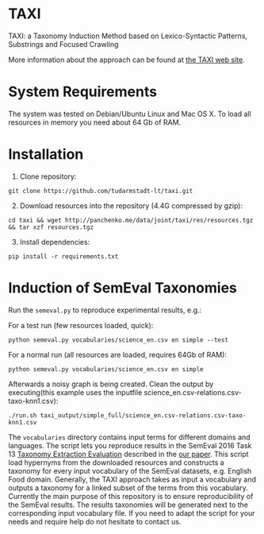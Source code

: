 # TAXI
TAXI: a Taxonomy Induction Method based on Lexico-Syntactic Patterns, Substrings and Focused Crawling

More information about the approach can be found at [the TAXI web site](http://tudarmstadt-lt.github.io/taxi).

# System Requirements

The system was tested on Debian/Ubuntu Linux and Mac OS X. To load all resources in memory you need about 64 Gb of RAM. 

# Installation 

1. Clone repository: 

  ```
  git clone https://github.com/tudarmstadt-lt/taxi.git
  ```

2. Download resources into the repository (4.4G compressed by gzip):

  ```
  cd taxi && wget http://panchenko.me/data/joint/taxi/res/resources.tgz && tar xzf resources.tgz
  ```

3. Install dependencies:

  ```
  pip install -r requirements.txt
  ```

# Induction of SemEval Taxonomies

Run the ```semeval.py``` to reproduce experimental results, e.g.:

For a test run (few resources loaded, quick):
```
python semeval.py vocabularies/science_en.csv en simple --test
```

For a normal run (all resources are loaded, requires 64Gb of RAM):
```
python semeval.py vocabularies/science_en.csv en simple

```
Afterwards a noisy graph is being created. Clean the output by executing(this example uses the inputfile science_en.csv-relations.csv-taxo-knn1.csv): 
```
./run.sh taxi_output/simple_full/science_en.csv-relations.csv-taxo-knn1.csv

```
   
The ```vocabularies``` directory contains input terms for different domains and languages. The script lets you reproduce results in the SemEval 2016 Task 13 [Taxonomy Extraction Evaluation](http://alt.qcri.org/semeval2016/task13/) described in the [our paper](https://pdfs.semanticscholar.org/5719/932d8c194439dd08403bdb9df5ee30826e87.pdf). This script load hypernyms from the downloaded resources and constructs a taxonomy for every input vocabulary of the SemEval datasets, e.g. English Food domain. Generally, the TAXI approach takes as input a vocabulary and outputs a taxonomy for a linked subset of the terms from this vocabulary. Currently the main purpose of this repository is to ensure reproducibility of the SemEval results. The results taxonomies will be generated next to the corresponding input vocabulary file. If you need to adapt the script for your needs and require help do not hesitate to contact us.  
